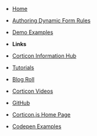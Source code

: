 <!-- markdownlint-disable-next-line first-line-heading -->

- [Home](/)
- [Authoring Dynamic Form Rules](Dynamic-Forms/Authoring-the-Rules/README.md)
- [Demo Examples](Dynamic-Forms/Demos/README.md)
  
- **Links**
- [Corticon Information Hub](https://docs.progress.com/category/corticon-information-hub)
- [Tutorials](https://www.progress.com/corticon/corticon-learning-center)
- [Blog Roll](https://www.progress.com/blogs/cognitive-services)
- [Corticon Videos](https://docs.progress.com/category/corticon-videos)
- [GitHub](https://github.com/corticon/)
- [Corticon.js Home Page](https://www.progress.com/corticon-js)
- [Codepen Examples](https://codepen.io/collection/KpMRLe)
